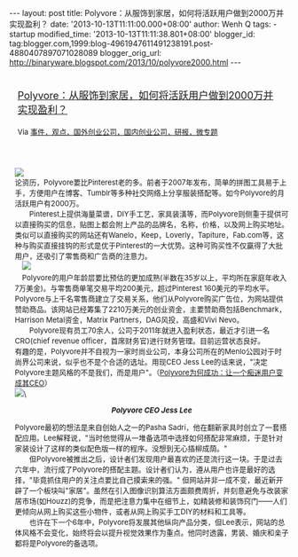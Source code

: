 --- layout: post title:
Polyvore：从服饰到家居，如何将活跃用户做到2000万并实现盈利？ date:
'2013-10-13T11:11:00.000+08:00' author: Wenh Q tags: - startup
modified\_time: '2013-10-13T11:11:38.801+08:00' blogger\_id:
tag:blogger.com,1999:blog-4961947611491238191.post-4880407897071028089
blogger\_orig\_url:
http://binaryware.blogspot.com/2013/10/polyvore2000.html ---
<div style="margin: 10px; padding: 5px;">

<div style="font-size: 18px;">

[Polyvore：从服饰到家居，如何将活跃用户做到2000万并实现盈利？](http://www.kuailiyu.com/article/5414.html)

</div>

<div style="font-size: 13px;">

Via
[事件，观点，国外创业公司，国内创业公司，研报，微专题](http://www.kuailiyu.com/)

</div>

</div>

<div style="font-size: 13px; padding: 15px 0 10px 10px;">

![](http://www.kuailiyu.com/uploadfile/2013/1012/20131012102228716.png)\
论资历，Polyvore要比Pinterest老的多。前者于2007年发布，简单的拼图工具易于上手，方便用户在博客、Tumblr等多种社交网络上分享服装搭配等。如今Polyvore的月活跃用户有2000万。\
　　Pinterest上提供海量菜谱，DIY手工艺，家具装潢等，而Polyvore则侧重于提供可以直接购买的信息，贴图上都会附上产品的品牌名，名称，价格，以及网上购买地址。类似可以直接购买的网站还有Wanelo，Keep，Loverly，Tapiture，Fab.com等，这种与购买直接挂钩的形式是优于Pinterest的一大优势。这种可购买性不仅赢得了大批用户，还吸引了零售商和广告商的注意力。\
　![](http://www.kuailiyu.com/uploadfile/2013/1012/20131012103926513.png)\
　Polyvore的用户年龄层要比预估的更加成熟(半数在35岁以上，平均所在家庭年收入7万美金)。与零售商单笔交易平均200美元，超过Pinterest
160美元的平均水平。Polyvore与上千名零售商建立了交易关系，他们从Polyvore购买广告位，为网站提供赞助商品。该网站已经筹集了2210万美元的创业资金，主要赞助商包括Benchmark，Harrison
Metal资金，Matrix Partners，DAG风投，高盛和Vivi Nevo。\
　　Polyvore现有员工70余人，公司于2011年就进入盈利状态，最近才引进一名CRO(chief
revenue officer，首席财务官)进行财务管理。目前运营状态良好。\
有趣的是，Polyvore并不自视为一家时尚业公司，本身公司所在的Menlo公园对于时尚界公司来说，似乎也不是个合适的选址。用现CEO
Jess
Lee的话来说，"决定Polyvore主题风格的不是我们，而是用户"。（[Polyvore为何成功：让一个痴迷用户变成其CEO](http://www.kuailiyu.com/article/4233.html)）\
![](http://www.kuailiyu.com/uploadfile/2013/1012/20131012102413101.jpg)\
<div style="text-align: center;">

***Polyvore CEO Jess Lee***

</div>

Polyvore最初的想法是来自创始人之一的Pasha
Sadri，他在翻新家具时创立了一套搭配应用。Lee解释说，"当时他觉得从一堆备选项中选择如何搭配非常麻烦，于是针对家装设计了这样的类似配色版一样的程序。没想到无心插柳成荫。"\
　　但Polyvore被推出之后，设计者们发现用户最喜欢的还是流行这一块。于是过去六年中，流行成了Polyvore的搭配主题。设计者们认为，遵从用户也许是最好的选择，"毕竟抓住用户的关注点要比自己摸索来的强。"
但网站并非一成不变，最近新开辟了一个板块叫"家居"。虽然在引入图像识别算法方面颇费周折，并刻意避免与改装家居市场(如Houzz)的竞争，而是把注意力集中在细节上，如精装修和装饰窍门——人们更倾向从网上购买这些小物件，或者从网上购买手工DIY的材料和工具等。\
　　也许在下一个6年中，Polyvore将发展其他纵向产品分类，但Lee表示，网站的总体风格不会变化，始终将会以提升视觉效果作为重点。他同时透露，男装、婚庆和亲子都将是Polyvore的备选项。

</div>
